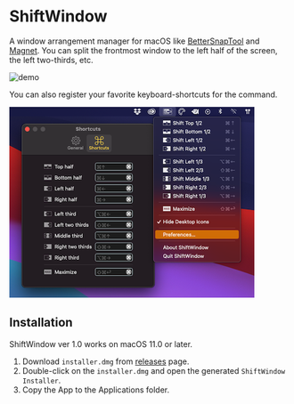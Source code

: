 # ShiftWindow

A window arrangement manager for macOS like [BetterSnapTool](https://apps.apple.com/us/app/bettersnaptool/id417375580) and [Magnet](https://apps.apple.com/us/app/magnet/id441258766).
You can split the frontmost window to the left half of the screen, the left two-thirds, etc.

![demo](./resources/demo.gif)

You can also register your favorite keyboard-shortcuts for the command.

![screenshot](./resources/screenshot.png)

## Installation

ShiftWindow ver 1.0 works on macOS 11.0 or later.

1. Download `installer.dmg` from [releases](https://github.com/Kyome22/ShiftWindow/releases) page.
2. Double-click on the `installer.dmg` and open the generated `ShiftWindow Installer`.
3. Copy the App to the Applications folder.
